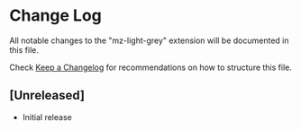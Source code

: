 # Change Log

All notable changes to the "mz-light-grey" extension will be documented in this file.

Check [Keep a Changelog](http://keepachangelog.com/) for recommendations on how to structure this file.

## [Unreleased]

- Initial release
